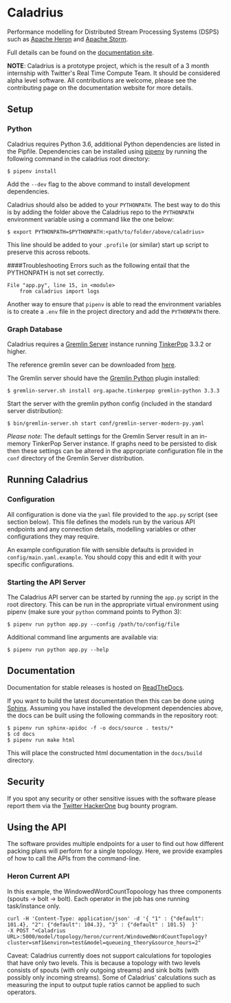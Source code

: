 # Caladrius

Performance modelling for Distributed Stream Processing Systems (DSPS)
such as [Apache Heron](https://apache.github.io/incubator-heron/) and [Apache
Storm](http://storm.apache.org/).

Full details can be found on the [documentation
site](http://caladrius.readthedocs.io/).

**NOTE**: Caladrius is a prototype project, which is the result of a 3 month
internship with Twitter's Real Time Compute Team. It should be considered alpha
level software. All contributions are welcome, please see the contributing page
on the documentation website for more details.

## Setup

### Python

Caladrius requires Python 3.6, additional Python dependencies are listed in
the Pipfile. Dependencies can be installed using
[pipenv](https://docs.pipenv.org/) by running the following command in the
caladrius root directory:

    $ pipenv install 

Add the `--dev` flag to the above command to install development dependencies.

Caladrius should also be added to your `PYTHONPATH`. The best way to do this is
by adding the folder above the Caladrius repo to the `PYTHONPATH` environment
variable using a command like the one below:

    $ export PYTHONPATH=$PYTHONPATH:<path/to/folder/above/caladrius>

This line should be added to your `.profile` (or similar) start up script to
preserve this across reboots.

####Troubleshooting
Errors such as the following entail that the PYTHONPATH is not set correctly. 

    File "app.py", line 15, in <module>
        from caladrius import logs
        
Another way to ensure that `pipenv` is able to read the environment variables
is to create a `.env` file in the project directory and add the `PYTHONPATH` there.        

### Graph Database

Caladrius requires a [Gremlin
Server](http://tinkerpop.apache.org/docs/current/reference/#gremlin-server)
instance running [TinkerPop](http://tinkerpop.apache.org/) 3.3.2 or higher. 

The reference gremlin sever can be downloaded from 
[here](https://www.apache.org/dyn/closer.lua/tinkerpop/3.3.3/apache-tinkerpop-gremlin-server-3.3.3-bin.zip).

The Gremlin server should have the [Gremlin
Python](http://tinkerpop.apache.org/docs/current/reference/#gremlin-python)
plugin installed:

    $ gremlin-server.sh install org.apache.tinkerpop gremlin-python 3.3.3

Start the server with the gremlin python config (included in the standard
server distribution):

    $ bin/gremlin-server.sh start conf/gremlin-server-modern-py.yaml

*Please note:* The default settings for the Gremlin Server result in an
in-memory TinkerPop Server instance. If graphs need to be persisted to disk
then these settings can be altered in the appropriate configuration file in the
`conf` directory of the Gremlin Server distribution.
    
## Running Caladrius

### Configuration

All configuration is done via the `yaml` file provided to the `app.py` script
(see section below). This file defines the models run by the various API
endpoints and any connection details, modelling variables or other
configurations they may require.

An example configuration file with sensible defaults is provided in
`config/main.yaml.example`. You should copy this and edit it with your specific
configurations.

### Starting the API Server

The Caladrius API server can be started by running the `app.py` script in the
root directory. This can be run in the appropriate virtual environment using
pipenv (make sure your `python` command points to Python 3):

    $ pipenv run python app.py --config /path/to/config/file

Additional command line arguments are available via:

    $ pipenv run python app.py --help

## Documentation

Documentation for stable releases is hosted on
[ReadTheDocs](http://caladrius.readthedocs.io/).

If you want to build the latest documentation then this can be done using
[Sphinx](http://www.sphinx-doc.org/en/master/index.html). Assuming you have
installed the development dependencies above, the docs can be built using the
following commands in the repository root:

    $ pipenv run sphinx-apidoc -f -o docs/source . tests/*
    $ cd docs
    $ pipenv run make html

This will place the constructed html documentation in the `docs/build`
directory.

## Security

If you spot any security or other sensitive issues with the software please
report them via the [Twitter HackerOne](https://hackerone.com/twitter) bug
bounty program.

## Using the API
The software provides multiple endpoints for a user to find out how different
packing plans will perform for a single topology. Here, we provide examples of how to 
call the APIs from the command-line.

### Heron Current API
In this example, the WindowedWordCountTopoology has three components (spouts -> bolt -> bolt).
Each operator in the job has one running task/instance only.

    curl -H 'Content-Type: application/json' -d '{ "1" : {"default": 101.4}, "2": {"default": 104.3}, "3" : {"default" : 101.5}  }'  
    -X POST "<Caladrius URL>:5000/model/topology/heron/current/WindowedWordCountTopology?cluster=smf1&environ=test&model=queueing_theory&source_hours=2"
    
Caveat: Caladrius currently does not support calculations for topologies that have only two levels. This is because
a topology with two levels consists of spouts (with only outgoing streams) and sink bolts (with possibly only incoming
streams). Some of Caladrius' calculations such as measuring the input to output tuple ratios cannot be applied 
to such operators.

